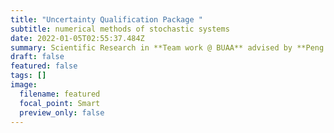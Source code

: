 ```yaml
---
title: "Uncertainty Qualification Package "
subtitle: numerical methods of stochastic systems
date: 2022-01-05T02:55:37.484Z
summary: Scientific Research in **Team work @ BUAA** advised by **Peng.Wang**
draft: false
featured: false
tags: []
image:
  filename: featured
  focal_point: Smart
  preview_only: false
---
```

